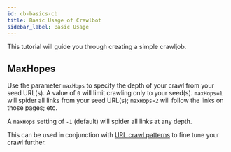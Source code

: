 ```yaml
---
id: cb-basics-cb
title: Basic Usage of Crawlbot
sidebar_label: Basic Usage
---
```


This tutorial will guide you through creating a simple crawljob.

## MaxHopes

Use the parameter `maxHops` to specify the depth of your crawl from your seed URL(s). A value of `0` will limit crawling only to your seed(s). `maxHops=1` will spider all links from your seed URL(s); `maxHops=2` will follow the links on those pages; etc.

A `maxHops` setting of `-1` (default) will spider all links at any depth.

This can be used in conjunction with [URL crawl patterns](guides-patterns) to fine tune your crawl further.